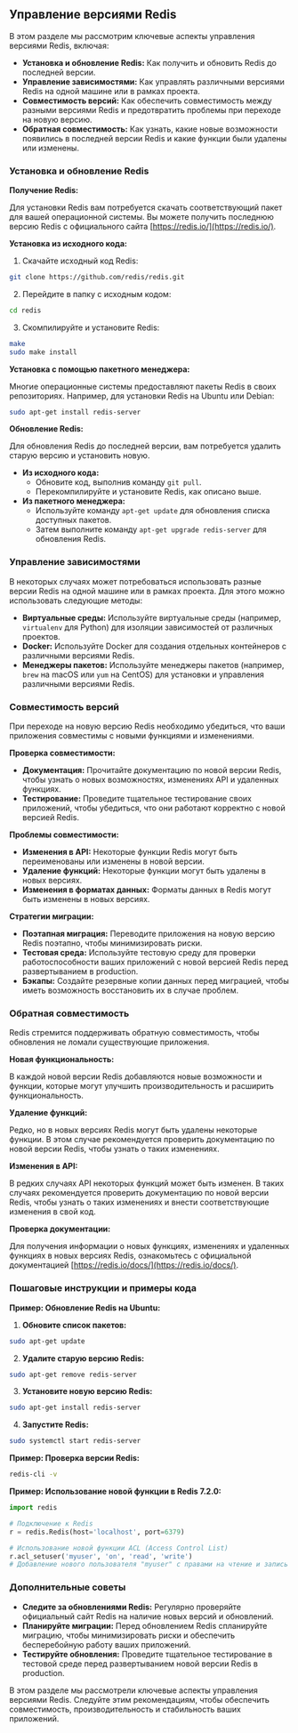 ## Управление версиями Redis

В этом разделе мы рассмотрим ключевые аспекты управления версиями Redis, включая:

* **Установка и обновление Redis:**  Как получить и обновить Redis до последней версии.
* **Управление зависимостями:** Как управлять различными версиями Redis на одной машине или в рамках проекта.
* **Совместимость версий:** Как обеспечить совместимость между разными версиями Redis и предотвратить проблемы при переходе на новую версию.
* **Обратная совместимость:** Как узнать, какие новые возможности появились в последней версии Redis и какие функции были удалены или изменены.

### Установка и обновление Redis

**Получение Redis:**

Для установки Redis вам потребуется скачать соответствующий пакет для вашей операционной системы. Вы можете получить последнюю версию Redis с официального сайта [https://redis.io/](https://redis.io/).

**Установка из исходного кода:**

1. Скачайте исходный код Redis:

```bash
git clone https://github.com/redis/redis.git
```

2. Перейдите в папку с исходным кодом:

```bash
cd redis
```

3. Скомпилируйте и установите Redis:

```bash
make
sudo make install
```

**Установка с помощью пакетного менеджера:**

Многие операционные системы предоставляют пакеты Redis в своих репозиториях. Например, для установки Redis на Ubuntu или Debian:

```bash
sudo apt-get install redis-server
```

**Обновление Redis:**

Для обновления Redis до последней версии, вам потребуется удалить старую версию и установить новую. 

* **Из исходного кода:** 
    * Обновите код, выполнив команду `git pull`.
    * Перекомпилируйте и установите Redis, как описано выше.
* **Из пакетного менеджера:** 
    * Используйте команду `apt-get update` для обновления списка доступных пакетов.
    * Затем выполните команду `apt-get upgrade redis-server` для обновления Redis.

### Управление зависимостями

В некоторых случаях может потребоваться использовать разные версии Redis на одной машине или в рамках проекта.  Для этого можно использовать следующие методы:

* **Виртуальные среды:** Используйте виртуальные среды (например, `virtualenv` для Python) для изоляции зависимостей от различных проектов.
* **Docker:** Используйте Docker для создания отдельных контейнеров с различными версиями Redis.
* **Менеджеры пакетов:** Используйте менеджеры пакетов (например, `brew` на macOS или `yum` на CentOS) для установки и управления различными версиями Redis.

### Совместимость версий

При переходе на новую версию Redis необходимо убедиться, что ваши приложения совместимы с новыми функциями и изменениями.

**Проверка совместимости:**

* **Документация:** Прочитайте документацию по новой версии Redis, чтобы узнать о новых возможностях, изменениях API и удаленных функциях.
* **Тестирование:** Проведите тщательное тестирование своих приложений, чтобы убедиться, что они работают корректно с новой версией Redis.

**Проблемы совместимости:**

* **Изменения в API:** Некоторые функции Redis могут быть переименованы или изменены в новой версии. 
* **Удаление функций:** Некоторые функции могут быть удалены в новых версиях.
* **Изменения в форматах данных:** Форматы данных в Redis могут быть изменены в новых версиях.

**Стратегии миграции:**

* **Поэтапная миграция:** Переводите приложения на новую версию Redis поэтапно, чтобы минимизировать риски.
* **Тестовая среда:** Используйте тестовую среду для проверки работоспособности ваших приложений с новой версией Redis перед развертыванием в production.
* **Бэкапы:** Создайте резервные копии данных перед миграцией, чтобы иметь возможность восстановить их в случае проблем.

### Обратная совместимость

Redis стремится поддерживать обратную совместимость, чтобы обновления не ломали существующие приложения.

**Новая функциональность:**

В каждой новой версии Redis добавляются новые возможности и функции, которые могут улучшить производительность и расширить функциональность. 

**Удаление функций:**

Редко, но в новых версиях Redis могут быть удалены некоторые функции. В этом случае рекомендуется проверить документацию по новой версии Redis, чтобы узнать о таких изменениях.

**Изменения в API:**

В редких случаях API некоторых функций может быть изменен. В таких случаях рекомендуется проверить документацию по новой версии Redis, чтобы узнать о таких изменениях и внести соответствующие изменения в свой код.

**Проверка документации:**

Для получения информации о новых функциях, изменениях и удаленных функциях в новых версиях Redis, ознакомьтесь с официальной документацией [https://redis.io/docs/](https://redis.io/docs/).

### Пошаговые инструкции и примеры кода

**Пример: Обновление Redis на Ubuntu:**

1. **Обновите список пакетов:**
```bash
sudo apt-get update
```

2. **Удалите старую версию Redis:**
```bash
sudo apt-get remove redis-server
```

3. **Установите новую версию Redis:**
```bash
sudo apt-get install redis-server
```

4. **Запустите Redis:**
```bash
sudo systemctl start redis-server
```

**Пример: Проверка версии Redis:**

```bash
redis-cli -v
```

**Пример: Использование новой функции в Redis 7.2.0:**

```python
import redis

# Подключение к Redis
r = redis.Redis(host='localhost', port=6379)

# Использование новой функции ACL (Access Control List)
r.acl_setuser('myuser', 'on', 'read', 'write') 
# Добавление нового пользователя "myuser" с правами на чтение и запись
```

### Дополнительные советы

* **Следите за обновлениями Redis:** Регулярно проверяйте официальный сайт Redis на наличие новых версий и обновлений.
* **Планируйте миграции:** Перед обновлением Redis спланируйте миграцию, чтобы минимизировать риски и обеспечить бесперебойную работу ваших приложений.
* **Тестируйте обновления:** Проведите тщательное тестирование в тестовой среде перед развертыванием новой версии Redis в production.

В этом разделе мы рассмотрели ключевые аспекты управления версиями Redis. Следуйте этим рекомендациям, чтобы обеспечить совместимость, производительность и стабильность ваших приложений.
